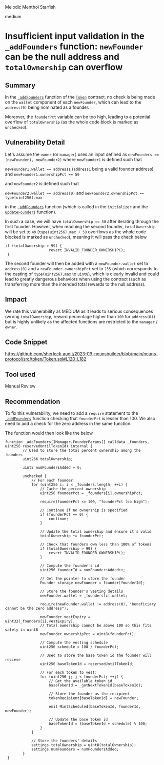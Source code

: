 Melodic Menthol Starfish

medium

# Insufficient input validation in the ```_addFounders``` function: ```newFounder``` can be the null address and ```totalOwnership``` can overflow

## Summary

In the [```_addFounders```](https://github.com/sherlock-audit/2023-09-nounsbuilder/blob/main/nouns-protocol/src/token/Token.sol#L120-L182) function of the [```Token```](https://github.com/sherlock-audit/2023-09-nounsbuilder/blob/main/nouns-protocol/src/token/Token.sol) contract, no check is being made on the ```wallet``` component of each ```newFounder```, which can lead to the ```address(0)``` being nominated as a founder.

Moreover, the ```founderPct``` variable can be too high, leading to a potential overflow of ```totalOwnership``` (as the whole code block is marked as ```unchecked```).

## Vulnerability Detail

Let's assume the ```owner``` (or ```manager```) uses an input defined as ```newFounders == [newFounder1, newFounder2]``` where ```newFounder1``` is defined such that 

```newFounder1.wallet == address1``` (```address1``` being a valid founder address) and ```newFounder1.ownershipPct == 50``` 

and ```newFounder2``` is defined such that 

```newFounder2.wallet == address(0)``` and ```newFounder2.ownershipPct == type(uint256).max``` 

in the [```_addFounders```](https://github.com/sherlock-audit/2023-09-nounsbuilder/blob/main/nouns-protocol/src/token/Token.sol#L120-L182) function (which is called in the ```initializer``` and the [```updateFounders```](https://github.com/sherlock-audit/2023-09-nounsbuilder/blob/main/nouns-protocol/src/token/Token.sol#L375C14-L437) function).

In such a case, we will have ```totalOwnership == 50``` after iterating through the first founder.
However, when reaching the second founder, ```totalOwnership``` will be set to ```49``` (```type(uint256).max + 50``` overflows as the whole code blocked is marked as ```unchecked```), meaning it will pass the check below

```solidity
if (totalOwnership > 99) {
                    revert INVALID_FOUNDER_OWNERSHIP();
 }
```

The second founder will then be added with a ```newFounder.wallet``` set to ```address(0)``` and a ```newFounder.ownershipPct``` set to ```255``` (which corresponds to the casting of ```type(uint256).max``` to ```uint8```), which is clearly invalid and could lead to greatly dangerous behaviors when using the contract (such as transferring more than the intended total rewards to the null address).

## Impact

We rate this vulnerability as MEDIUM as it leads to serious consequences (wrong ```totalOwnership```, reward percentage higher than ```100``` for ```address(0)```) but is highly unlikely as the affected functions are restricted to the ```manager``` / ```owner```.

## Code Snippet

https://github.com/sherlock-audit/2023-09-nounsbuilder/blob/main/nouns-protocol/src/token/Token.sol#L120-L182

## Tool used

Manual Review

## Recommendation

To fix this vulnerability, we need to add a ```require``` statement to the [```_addFounders```](https://github.com/sherlock-audit/2023-09-nounsbuilder/blob/main/nouns-protocol/src/token/Token.sol#L120-L182) function checking that ```founderPct``` is lesser than 100.
We also need to add a check for the zero address in the same function.

The function would then look like the below

```solidity
function _addFounders(IManager.FounderParams[] calldata _founders, uint256 reservedUntilTokenId) internal {
        // Used to store the total percent ownership among the founders
        uint256 totalOwnership;

        uint8 numFoundersAdded = 0;

        unchecked {
            // For each founder:
            for (uint256 i; i < _founders.length; ++i) {
                // Cache the percent ownership
                uint256 founderPct = _founders[i].ownershipPct;

                require(founderPct <= 100, "founderPct too high");

                // Continue if no ownership is specified
                if (founderPct == 0) {
                    continue;
                }

                // Update the total ownership and ensure it's valid
                totalOwnership += founderPct;

                // Check that founders own less than 100% of tokens
                if (totalOwnership > 99) {
                    revert INVALID_FOUNDER_OWNERSHIP();
                }

                // Compute the founder's id
                uint256 founderId = numFoundersAdded++;

                // Get the pointer to store the founder
                Founder storage newFounder = founder[founderId];

                // Store the founder's vesting details
                newFounder.wallet = _founders[i].wallet;
                
                require(newFounder.wallet != address(0), "beneficiary cannot be the zero address");
                
                newFounder.vestExpiry = uint32(_founders[i].vestExpiry);
                // Total ownership cannot be above 100 so this fits safely in uint8
                newFounder.ownershipPct = uint8(founderPct);

                // Compute the vesting schedule
                uint256 schedule = 100 / founderPct;

                // Used to store the base token id the founder will recieve
                uint256 baseTokenId = reservedUntilTokenId;

                // For each token to vest:
                for (uint256 j; j < founderPct; ++j) {
                    // Get the available token id
                    baseTokenId = _getNextTokenId(baseTokenId);

                    // Store the founder as the recipient
                    tokenRecipient[baseTokenId] = newFounder;

                    emit MintScheduled(baseTokenId, founderId, newFounder);

                    // Update the base token id
                    baseTokenId = (baseTokenId + schedule) % 100;
                }
            }

            // Store the founders' details
            settings.totalOwnership = uint8(totalOwnership);
            settings.numFounders = numFoundersAdded;
        }
 }
```

